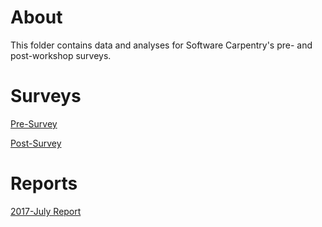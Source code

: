 # About 
This folder contains data and analyses for Software Carpentry's pre- and post-workshop surveys. 

# Surveys
[Pre-Survey](https://github.com/carpentries/assessment/blob/master/learner-assessment/software-carpentry/surveys/presurvey.pdf)

[Post-Survey](https://github.com/carpentries/assessment/blob/master/learner-assessment/software-carpentry/surveys/postsurvey.pdf)

# Reports
[2017-July Report](https://carpentries.github.io/assessment/learner-assessment/software-carpentry/postworkshop/2017-July/2017-July-post.html)

